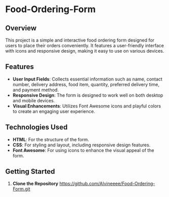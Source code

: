 # Food-Ordering-Form
## Overview

This project is a simple and interactive food ordering form designed for users to place their orders conveniently. It features a user-friendly interface with icons and responsive design, making it easy to use on various devices.

## Features

- **User Input Fields**: Collects essential information such as name, contact number, delivery address, food item, quantity, preferred delivery time, and payment method.
- **Responsive Design**: The form is designed to work well on both desktop and mobile devices.
- **Visual Enhancements**: Utilizes Font Awesome icons and playful colors to create an engaging user experience.

## Technologies Used

- **HTML**: For the structure of the form.
- **CSS**: For styling and layout, including responsive design features.
- **Font Awesome**: For using icons to enhance the visual appeal of the form.

## Getting Started

1. **Clone the Repository**
  https://github.com/Alvineeee/Food-Ordering-Form.git
